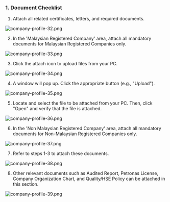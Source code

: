 ### 1. Document Checklist

1. Attach all related certificates, letters, and required documents.

![company-profile-32.png](images/company-profile-32.png)

2. In the 'Malaysian Registered Company' area, attach all mandatory documents for Malaysian Registered Companies only.

![company-profile-33.png](images/company-profile-33.png)

3. Click the attach icon to upload files from your PC.

![company-profile-34.png](images/company-profile-34.png)

4. A window will pop up. Click the appropriate button (e.g., "Upload").

![company-profile-35.png](images/company-profile-35.png)

5. Locate and select the file to be attached from your PC. Then, click "Open" and verify that the file is attached.

![company-profile-36.png](images/company-profile-36.png)

6. In the 'Non Malaysian Registered Company' area, attach all mandatory documents for Non-Malaysian Registered Companies only.

![company-profile-37.png](images/company-profile-37.png)

7. Refer to steps 1-3 to attach these documents.

![company-profile-38.png](images/company-profile-38.png)

8. Other relevant documents such as Audited Report, Petronas License, Company Organization Chart, and Quality/HSE Policy can be attached in this section.

![company-profile-39.png](images/company-profile-39.png)